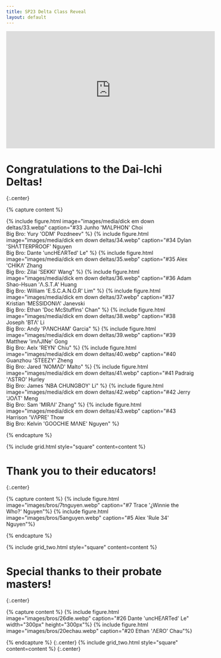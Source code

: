 ```yaml
---
title: SP23 Delta Class Reveal
layout: default
---
```


<iframe width="560" height="315" src="https://www.youtube.com/embed/EZn6WeJzu2c?si=UA7Sh12tKES2DAJT" title="YouTube video player" frameborder="0" allow="accelerometer; autoplay; clipboard-write; encrypted-media; gyroscope; picture-in-picture; web-share" allowfullscreen></iframe>

# Congratulations to the Dai-Ichi Deltas!
{:.center}

{% capture content %}

{% include figure.html image="images/media/dick em down deltas/33.webp" caption="#33 Junho 'MΛLPHON' Choi <br> Big Bro: Yury 'ODM' Pozdneev" %}
{% include figure.html image="images/media/dick em down deltas/34.webp" caption="#34 Dylan 'SHΛTTERPROOF' Nguyen <br> Big Bro: Dante 'uncHEΛRTed' Le" %}
{% include figure.html image="images/media/dick em down deltas/35.webp" caption="#35 Alex 'CHIKΛ' Zhang <br> Big Bro: Zilai 'SEKKI' Wang" %}
{% include figure.html image="images/media/dick em down deltas/36.webp" caption="#36 Adam Shao-Hsuan 'Λ.S.T.A' Huang <br> Big Bro: William 'E.S.C.A.N.O.R' Lim" %}
{% include figure.html image="images/media/dick em down deltas/37.webp" caption="#37 Kristian 'MESSIDONIΛ' Janevski <br> Big Bro: Ethan 'Doc McStuffins' Chan" %}
{% include figure.html image="images/media/dick em down deltas/38.webp" caption="#38 Joseph 'BTΛ' Li <br> Big Bro: Andy 'PΛNCHAM' Garcia" %}
{% include figure.html image="images/media/dick em down deltas/39.webp" caption="#39 Matthew 'imΛJINe' Gong <br> Big Bro: Aelx 'REYN' Chiu" %}
{% include figure.html image="images/media/dick em down deltas/40.webp" caption="#40 Guanzhou 'STEEZY' Zheng <br> Big Bro: Jared 'NOMΛD' Malto" %}
{% include figure.html image="images/media/dick em down deltas/41.webp" caption="#41 Padraig 'ΛSTRO' Hurley <br> Big Bro: James 'NBA CHUNGBOY' Li" %}
{% include figure.html image="images/media/dick em down deltas/42.webp" caption="#42 Jerry 'JOΛT' Meng <br> Big Bro: Sam 'MIRΛI' Zhang" %}
{% include figure.html image="images/media/dick em down deltas/43.webp" caption="#43 Harrison 'VΛPRE' Thow <br> Big Bro: Kelvin 'GOOCHIE MΛNE' Nguyen" %}


{% endcapture %}

{% include grid.html style="square" content=content %}

# Thank you to their educators!
{:.center}

{% capture content %}
{% include figure.html image="images/bros/7tnguyen.webp" caption="#7 Trace '¿Winnie the Who?' Nguyen"%}
{% include figure.html image="images/bros/5anguyen.webp" caption="#5 Alex 'Rule 34' Nguyen"%}

{% endcapture %}

{% include grid_two.html style="square" content=content %}

# Special thanks to their probate masters!
{:.center}

{% capture content %}
{% include figure.html image="images/bros/26dle.webp" caption="#26 Dante 'uncHEΛRTed' Le" width="300px" height="300px"%}
{% include figure.html image="images/bros/20echau.webp" caption="#20 Ethan 'ΛERO' Chau"%}

{% endcapture %}
{:.center}
{% include grid_two.html style="square" content=content %}
{:.center}